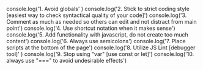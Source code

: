 console.log('1. Avoid globals' )
console.log('2. Stick to strict coding style [easiest way to check syntactical quality of your code]')
console.log('3. Comment as much as needed so others can edit and not distract from main point')
console.log('4. Use shortcut notation when it makes sense')
console.log('5. Add functionality with javascript, do not create too much content')
console.log('6. Always use semicolons')
console.log('7. Place scripts at the bottom of the page')
console.log('8. Utilize JS Lint [debugger tool]' )
console.log('9. Stop using "var" [use const or let]')
console.log('10. always use "===" to avoid undesirable effects')